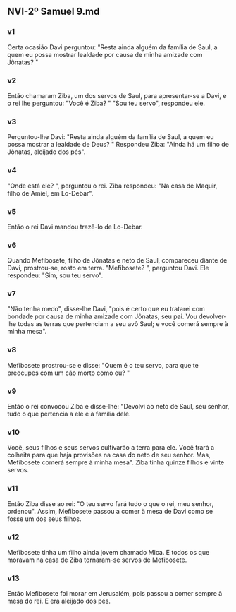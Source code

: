 ## NVI-2º Samuel 9.md
### v1
 Certa ocasião Davi perguntou: "Resta ainda alguém da família de Saul, a quem eu possa mostrar lealdade por causa de minha amizade com Jônatas? "
### v2
 Então chamaram Ziba, um dos servos de Saul, para apresentar-se a Davi, e o rei lhe perguntou: "Você é Ziba? " "Sou teu servo", respondeu ele.
### v3
 Perguntou-lhe Davi: "Resta ainda alguém da família de Saul, a quem eu possa mostrar a lealdade de Deus? " Respondeu Ziba: "Ainda há um filho de Jônatas, aleijado dos pés".
### v4
 "Onde está ele? ", perguntou o rei. Ziba respondeu: "Na casa de Maquir, filho de Amiel, em Lo-Debar".
### v5
 Então o rei Davi mandou trazê-lo de Lo-Debar.
### v6
 Quando Mefibosete, filho de Jônatas e neto de Saul, compareceu diante de Davi, prostrou-se, rosto em terra. "Mefibosete? ", perguntou Davi. Ele respondeu: "Sim, sou teu servo".
### v7
 "Não tenha medo", disse-lhe Davi, "pois é certo que eu tratarei com bondade por causa de minha amizade com Jônatas, seu pai. Vou devolver-lhe todas as terras que pertenciam a seu avô Saul; e você comerá sempre à minha mesa".
### v8
 Mefibosete prostrou-se e disse: "Quem é o teu servo, para que te preocupes com um cão morto como eu? "
### v9
 Então o rei convocou Ziba e disse-lhe: "Devolvi ao neto de Saul, seu senhor, tudo o que pertencia a ele e à família dele.
### v10
 Você, seus filhos e seus servos cultivarão a terra para ele. Você trará a colheita para que haja provisões na casa do neto de seu senhor. Mas, Mefibosete comerá sempre à minha mesa". Ziba tinha quinze filhos e vinte servos.
### v11
 Então Ziba disse ao rei: "O teu servo fará tudo o que o rei, meu senhor, ordenou". Assim, Mefibosete passou a comer à mesa de Davi como se fosse um dos seus filhos.
### v12
 Mefibosete tinha um filho ainda jovem chamado Mica. E todos os que moravam na casa de Ziba tornaram-se servos de Mefibosete.
### v13
 Então Mefibosete foi morar em Jerusalém, pois passou a comer sempre à mesa do rei. E era aleijado dos pés.

